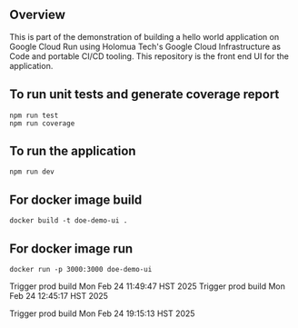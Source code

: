 ## Overview
This is part of the demonstration of building a hello world application on Google Cloud Run using Holomua Tech's Google Cloud Infrastructure as Code and portable CI/CD tooling.  This repository is the front end UI for the application.


## To run unit tests and generate coverage report
```
npm run test
npm run coverage
```

## To run the application
```
npm run dev
```

## For docker image build
```
docker build -t doe-demo-ui .
```

## For docker image run
```
docker run -p 3000:3000 doe-demo-ui
```
Trigger prod build Mon Feb 24 11:49:47 HST 2025
Trigger prod build Mon Feb 24 12:45:17 HST 2025

Trigger prod build Mon Feb 24 19:15:13 HST 2025
